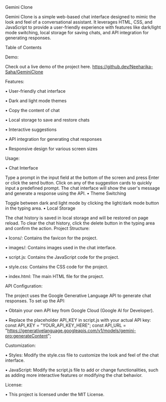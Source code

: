 Gemini Clone

Gemini Clone is a simple web-based chat interface designed to mimic the look and feel of a conversational assistant. It leverages HTML, CSS, and JavaScript to provide a user-friendly experience with features like dark/light mode switching, local storage for saving chats, and API integration for generating responses.

Table of Contents

Demo:

Check out a live demo of the project here. https://github.dev/Neeharika-Saha/GeminiClone

Features:

• User-friendly chat interface

• Dark and light mode themes

• Copy the content of chat

• Local storage to save and restore chats

• Interactive suggestions

• API integration for generating chat responses

• Responsive design for various screen sizes

Usage:

• Chat Interface

Type a prompt in the input field at the bottom of the screen and press Enter or click the send button.
Click on any of the suggestion cards to quickly input a predefined prompt.
The chat interface will show the user's message and generate a response using the API.
• Theme Switching

Toggle between dark and light mode by clicking the light/dark mode button in the typing area.
• Local Storage

The chat history is saved in local storage and will be restored on page reload.
To clear the chat history, click the delete button in the typing area and confirm the action.
Project Structure:

• Icons/: Contains the favicon for the project.

• images/: Contains images used in the chat interface.

• script.js: Contains the JavaScript code for the project.

• style.css: Contains the CSS code for the project.

• index.html: The main HTML file for the project.

API Configuration:

The project uses the Google Generative Language API to generate chat responses. To set up the API:

• Obtain your own API key from Google Cloud (Google AI for Developer). 

• Replace the placeholder API_KEY in script.js with your actual API key: const API_KEY = "YOUR_API_KEY_HERE"; const API_URL = "https://generativelanguage.googleapis.com/v1/models/gemini-pro:generateContent";

Customization:

• Styles: Modify the style.css file to customize the look and feel of the chat interface.

• JavaScript: Modify the script.js file to add or change functionalities, such as adding more interactive features or modifying the chat behavior.

License:

• This project is licensed under the MIT License.
